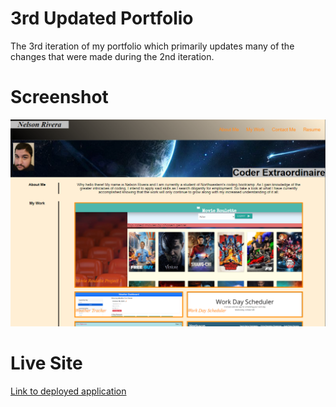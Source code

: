 # 3rd Updated Portfolio

The 3rd iteration of my portfolio which primarily updates many of the changes that were made during the 2nd iteration.

# Screenshot

![Sample](./assets/images/port_15_screenshot.png)

# Live Site

[Link to deployed application](https://riveranelson99.github.io/3rd_updated_portfolio/)